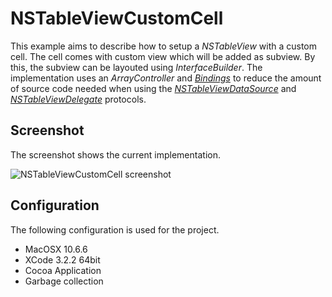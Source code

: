 NSTableViewCustomCell
================

This example aims to describe how to setup a *NSTableView* with a custom cell. The cell comes with custom view which will be added as subview. By this, the subview can be layouted using *InterfaceBuilder*. The implementation uses an *ArrayController* and *[Bindings]* to reduce the amount of source code needed when using the *[NSTableViewDataSource]* and 
*[NSTableViewDelegate]* protocols.

[NSTableViewDataSource]:http://developer.apple.com/library/mac/#documentation/Cocoa/Reference/ApplicationKit/Protocols/NSTableDataSource_Protocol/Reference/Reference.html
[NSTableViewDelegate]:http://developer.apple.com/library/mac/#documentation/cocoa/reference/NSTableViewDelegate_Protocol/Reference/Reference.html
[Bindings]:http://developer.apple.com/library/mac/#documentation/Cocoa/Conceptual/CocoaBindings/CocoaBindings.html


Screenshot
------------------
The screenshot shows the current implementation.

![NSTableViewCustomCell screenshot](https://github.com/johnjohndoe/NSTableViewCustomCell/raw/master/screenshot.png "NSTableViewCustomCell screenshot")


Configuration
------------------

The following configuration is used for the project.

* MacOSX 10.6.6
* XCode 3.2.2 64bit
* Cocoa Application
* Garbage collection